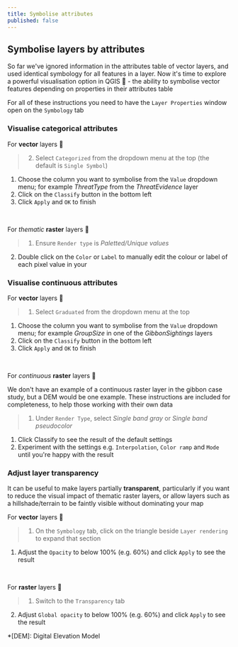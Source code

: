 ```yaml
---
title: Symbolise attributes
published: false
---
```



## Symbolise layers by attributes

So far we've ignored information in the attributes table of vector layers, and used identical symbology for all features in a layer.  Now it's time to explore a powerful visualisation option in QGIS :muscle: - the ability to symbolise vector features depending on properties in their attributes table

For all of these instructions you need to have the `Layer Properties` window open on the `Symbology` tab

### Visualise categorical attributes

For **vector** layers :diamond_shape_with_a_dot_inside:

> 2. Select `Categorized` from the dropdown menu at the top (the default is `Single Symbol`)
1. Choose the column you want to symbolise from the `Value` dropdown menu; for example *ThreatType* from the *ThreatEvidence* layer
2. Click on the `Classify` button in the bottom left
3. Click `Apply` and `OK` to finish

<br>

For *thematic* **raster** layers :black_square_button:

> 1. Ensure `Render type` is *Paletted/Unique values*
2. Double click on the `Color` or `Label` to manually edit the colour or label of each pixel value in your 

### Visualise continuous attributes

For **vector** layers :diamond_shape_with_a_dot_inside:

> 1. Select `Graduated` from the dropdown menu at the top
1. Choose the column you want to symbolise from the `Value` dropdown menu; for example *GroupSize* in one of the *GibbonSightings* layers 
2. Click on the `Classify` button in the bottom left
3. Click `Apply` and `OK` to finish


<br>

For *continuous* **raster** layers :black_square_button:

We don't have an example of a continuous raster layer in the gibbon case study, but a DEM would be one example.  These instructions are included for completeness, to help those working with their own data 

> 1. Under `Render Type`, select *Single band gray* or *Single band pseudocolor*
1. Click Classify to see the result of the default settings
2. Experiment with the settings e.g. `Interpolation`, `Color ramp` and `Mode` until you're happy with the result



### Adjust layer transparency

It can be useful to make layers partially **transparent**, particularly if you want to reduce the visual impact of thematic raster layers, or allow layers such as a hillshade/terrain to be faintly visible without dominating your map

For **vector** layers :diamond_shape_with_a_dot_inside:

> 1. On the `Symbology` tab, click on the triangle beside `Layer rendering` to expand that section
1. Adjust the `Opacity` to below 100% (e.g. 60%) and click `Apply` to see the result

<br>

For **raster** layers :black_square_button:

> 1. Switch to the `Transparency` tab
2. Adjust `Global opacity` to below 100% (e.g. 60%) and click `Apply` to see the result


*[DEM]: Digital Elevation Model